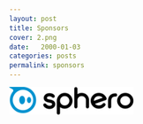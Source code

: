 ```yaml
---
layout: post
title: Sponsors
cover: 2.png
date:   2000-01-03
categories: posts
permalink: sponsors
---
```


<img src="https://raw.githubusercontent.com/Defconbots/defconbots.github.io/master/images/sponsors/sphero.png" style="height:50px;">
